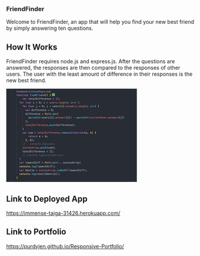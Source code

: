### FriendFinder

Welcome to FriendFinder, an app that will help you find your new best friend by simply answering ten questions.

## How It Works

FriendFinder requires node.js and express.js. After the questions are answered, the responses are then compared to the responses of other users. The user with the least amount of difference in their responses is the new best friend.

![Image of Screenshot](./FriendFinder.jpg)

## Link to Deployed App
https://immense-taiga-31426.herokuapp.com/

## Link to Portfolio
https://purdyjen.github.io/Responsive-Portfolio/